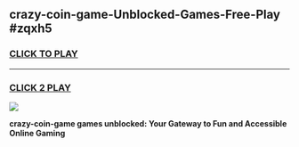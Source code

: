 
## crazy-coin-game-Unblocked-Games-Free-Play #zqxh5
<h3>
<a href="https://us.freeplayer.one?title=crazy-coin-game&ref=9M">CLICK TO PLAY</a></h3>
<hr>

<h3>
<a href="https://us.freeplayer.one?title=crazy-coin-game&ref=9M">CLICK 2 PLAY</a>
  
</h3>

<a href="https://us.freeplayer.one?title=crazy-coin-game&ref=9M"><img src="https://clearcache.store/games.png"></a>


**crazy-coin-game games unblocked: Your Gateway to Fun and Accessible Online Gaming**
